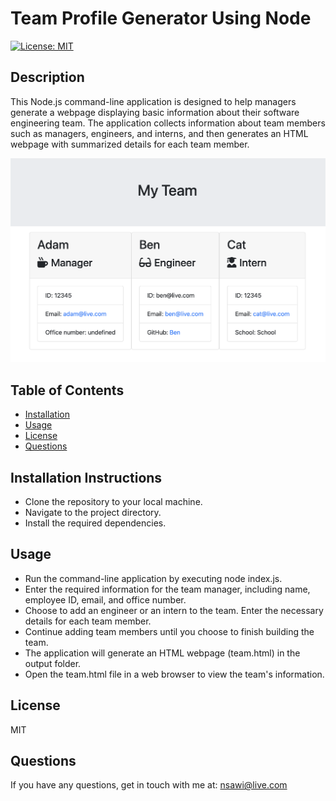 # Team Profile Generator Using Node

[![License: MIT](https://img.shields.io/badge/License-MIT-yellow.svg)](https://opensource.org/licenses/MIT) 

## Description
This Node.js command-line application is designed to help managers generate a webpage displaying basic information about their software engineering team. The application collects information about team members such as managers, engineers, and interns, and then generates an HTML webpage with summarized details for each team member.

![alt text](<Screenshot 2024-02-22 at 13.38.04.png>)


## Table of Contents
- [Installation](#installation)
- [Usage](#usage)
- [License](#license)
- [Questions](#questions)

## Installation Instructions

- Clone the repository to your local machine.
- Navigate to the project directory.
- Install the required dependencies.

## Usage
- Run the command-line application by executing node index.js.
- Enter the required information for the team manager, including name, employee ID, email, and office number.
- Choose to add an engineer or an intern to the team. Enter the necessary details for each team member.
- Continue adding team members until you choose to finish building the team.
- The application will generate an HTML webpage (team.html) in the output folder.
- Open the team.html file in a web browser to view the team's information.

## License
MIT

## Questions
If you have any questions, get in touch with me at: nsawi@live.com